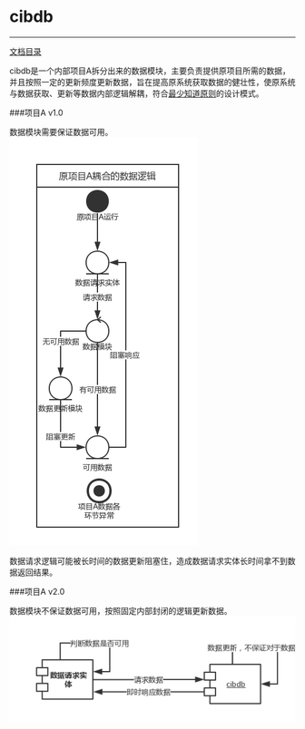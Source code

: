 # cibdb

---
[文档目录](SUMMARY.md)



cibdb是一个内部项目A拆分出来的数据模块，主要负责提供原项目所需的数据，并且按照一定的更新频度更新数据，旨在提高原系统获取数据的健壮性，使原系统与数据获取、更新等数据内部逻辑解耦，符合[最少知道原则](https://thelittlematch.gitbooks.io/design/content/er_3001_she_ji_mo_shi_de_liu_da_yuan_ze/53001_di_mi_te_fa_zeff08_zui_shao_zhi_dao_yuan_ze_.html)的设计模式。


###项目A v1.0

数据模块需要保证数据可用。
![](/assets/原项目1.0.png)

数据请求逻辑可能被长时间的数据更新阻塞住，造成数据请求实体长时间拿不到数据返回结果。

###项目A v2.0

数据模块不保证数据可用，按照固定内部封闭的逻辑更新数据。
![](/assets/原项目2.0.png)